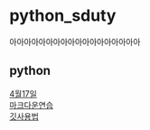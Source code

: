 # python_sduty
아아아아아아아아아아아아아아아아아아 

## python
[4월17일](4월17일.md)
<br>
[마크다운연습](마크다운연습.md)
<br>
[깃사용법](깃사용법.md)
<br>
